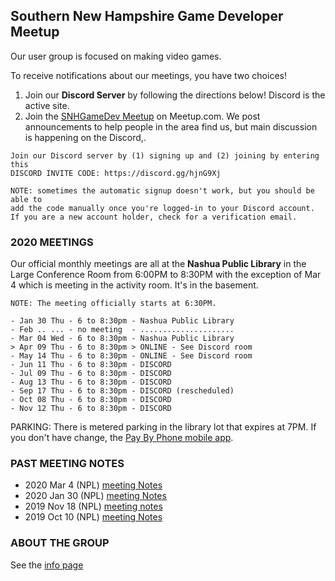 ## Southern New Hampshire Game Developer Meetup

Our user group is focused on making video games. 

To receive notifications about our meetings, you have two choices!

1. Join our **Discord Server** by following the directions below! Discord is the active site. 
2. Join the [SNHGameDev Meetup](https://www.meetup.com/Southern-NH-GameDev-Group/) on Meetup.com. We post announcements to help people in the area find us, but main discussion is happening on the Discord,.

```
Join our Discord server by (1) signing up and (2) joining by entering this 
DISCORD INVITE CODE: https://discord.gg/hjnG9Xj

NOTE: sometimes the automatic signup doesn't work, but you should be able to 
add the code manually once you're logged-in to your Discord account. 
If you are a new account holder, check for a verification email.
```

### 2020 MEETINGS

Our official monthly meetings are all at the **Nashua Public Library** in the Large Conference Room from 6:00PM to 8:30PM with the exception of Mar 4 which is meeting in the activity room. It's in the basement.
```
NOTE: The meeting officially starts at 6:30PM.

- Jan 30 Thu - 6 to 8:30pm - Nashua Public Library
- Feb .. ... - no meeting  - .....................
- Mar 04 Wed - 6 to 8:30pm - Nashua Public Library
> Apr 09 Thu - 6 to 8:30pm > ONLINE - See Discord room
- May 14 Thu - 6 to 8:30pm - ONLINE - See Discord room
- Jun 11 Thu - 6 to 8:30pm - DISCORD
- Jul 09 Thu - 6 to 8:30pm - DISCORD
- Aug 13 Thu - 6 to 8:30pm - DISCORD
- Sep 17 Thu - 6 to 8:30pm - DISCORD (rescheduled)
- Oct 08 Thu - 6 to 8:30pm - DISCORD
- Nov 12 Thu - 6 to 8:30pm - DISCORD
```
PARKING: There is metered parking in the library lot that expires at 7PM. If you don't have change, the [Pay By Phone mobile app](https://www.paybyphone.com/). 

### PAST MEETING NOTES


* 2020 Mar  4 (NPL) [meeting Notes](notes/2020-0304-meeting.md)
* 2020 Jan 30 (NPL) [meeting Notes](notes/2020-0130-meeting.md)
* 2019 Nov 18 (NPL) [meeting notes](notes/2019-1118-meeting.md)
* 2019 Oct 10 (NPL) [meeting Notes](notes/2019-1010-meeting.md)

### ABOUT THE GROUP

See the [info page](info)
